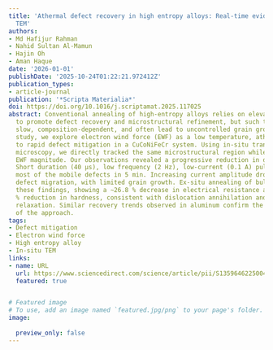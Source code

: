 ```yaml
---
title: 'Athermal defect recovery in high entropy alloys: Real-time evidence from in-situ
  TEM'
authors:
- Md Hafijur Rahman
- Nahid Sultan Al-Mamun
- Hajin Oh
- Aman Haque
date: '2026-01-01'
publishDate: '2025-10-24T01:22:21.972412Z'
publication_types:
- article-journal
publication: '*Scripta Materialia*'
doi: https://doi.org/10.1016/j.scriptamat.2025.117025
abstract: Conventional annealing of high-entropy alloys relies on elevated temperatures
  to promote defect recovery and microstructural refinement, but such treatments are
  slow, composition-dependent, and often lead to uncontrolled grain growth. In this
  study, we explore electron wind force (EWF) as a low temperature, athermal route
  to rapid defect mitigation in a CuCoNiFeCr system. Using in-situ transmission electron
  microscopy, we directly tracked the same microstructural region while increasing
  EWF magnitude. Our observations revealed a progressive reduction in defect density.
  Short duration (40 µs), low frequency (2 Hz), low-current (0.1 A) pulses mitigated
  most of the mobile defects in 5 min. Increasing current amplitude drove extensive
  defect migration, with limited grain growth. Ex-situ annealing of bulk HEA corroborated
  these findings, showing a ∼26.8 % decrease in electrical resistance and a ∼12.5
  % reduction in hardness, consistent with dislocation annihilation and structural
  relaxation. Similar recovery trends observed in aluminum confirm the generality
  of the approach.
tags:
- Defect mitigation
- Electron wind force
- High entropy alloy
- In-situ TEM
links:
- name: URL
  url: https://www.sciencedirect.com/science/article/pii/S1359646225004877
  featured: true


# Featured image
# To use, add an image named `featured.jpg/png` to your page's folder. 
image:
  
  preview_only: false
---
```




 
